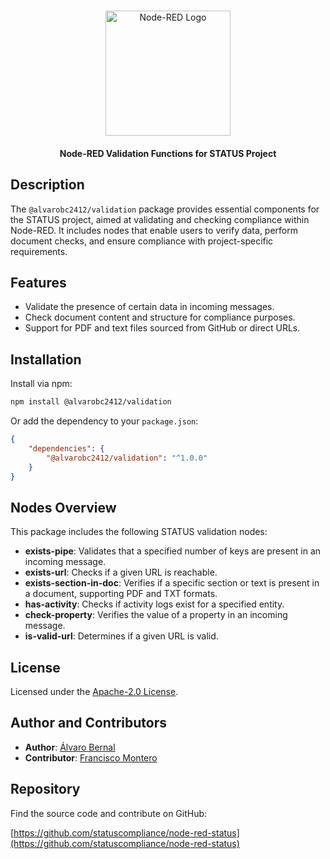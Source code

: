 # <picture>

<div align=center>
  <img src ="https://avatars.githubusercontent.com/u/151918147?s=200&v=4" width="200px" height="200px" alt="Node-RED Logo"></img></picture>
</div>
<h4 align="center">Node-RED Validation Functions for STATUS Project</h4>

## Description

The `@alvarobc2412/validation` package provides essential components for the STATUS project, aimed at validating and checking compliance within Node-RED. It includes nodes that enable users to verify data, perform document checks, and ensure compliance with project-specific requirements.

## Features

-   Validate the presence of certain data in incoming messages.
-   Check document content and structure for compliance purposes.
-   Support for PDF and text files sourced from GitHub or direct URLs.

## Installation

Install via npm:

```bash
npm install @alvarobc2412/validation
```

Or add the dependency to your `package.json`:

```json
{
    "dependencies": {
        "@alvarobc2412/validation": "^1.0.0"
    }
}
```

## Nodes Overview

This package includes the following STATUS validation nodes:

-   **exists-pipe**: Validates that a specified number of keys are present in an incoming message.
-   **exists-url**: Checks if a given URL is reachable.
-   **exists-section-in-doc**: Verifies if a specific section or text is present in a document, supporting PDF and TXT formats.
-   **has-activity**: Checks if activity logs exist for a specified entity.
-   **check-property**: Verifies the value of a property in an incoming message.
-   **is-valid-url**: Determines if a given URL is valid.

## License

Licensed under the [Apache-2.0 License](LICENSE).

## Author and Contributors

-   **Author**: [Álvaro Bernal](https://github.com/alvarobernal2412)
-   **Contributor**: [Francisco Montero](https://github.com/FJMonteroInformatica)

## Repository

Find the source code and contribute on GitHub:

[https://github.com/statuscompliance/node-red-status](https://github.com/statuscompliance/node-red-status)
